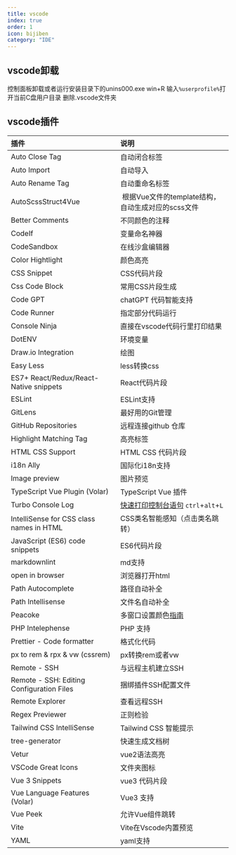 ```yaml
---
title: vscode
index: true
order: 1
icon: bijiben
category: "IDE"
---
```


## vscode卸载

控制面板卸载或者运行安装目录下的unins000.exe
win+R 输入`%userprofile%`打开当前C盘用户目录
删除.vscode文件夹

## vscode插件

| 插件                                        | 说明                                                                                                               |
|:------------------------------------------|:-----------------------------------------------------------------------------------------------------------------|
| Auto Close Tag                            | 自动闭合标签                                                                                                           |
| Auto Import&nbsp;                         | 自动导入                                                                                                             |
| Auto Rename Tag                           | 自动重命名标签                                                                                                          |
| AutoScssStruct4Vue                        | &nbsp;根据Vue文件的template结构，自动生成对应的scss文件                                                                           |
| Better Comments                           | 不同颜色的注释                                                                                                          |
| CodeIf                                    | 变量命名神器                                                                                                           |
| CodeSandbox                               | 在线沙盒编辑器                                                                                                          |
| Color Hightlight                          | 颜色高亮                                                                                                             |
| CSS Snippet                               | CSS代码片段                                                                                                          |
| Css Code Block                            | 常用CSS片段生成                                                                                                        |
| Code GPT                                  | chatGPT 代码智能支持                                                                                                   |
| Code Runner                               | 指定部分代码运行                                                                                                         |
| Console Ninja                             | 直接在vscode代码行里打印结果                                                                                                |
| DotENV                                    | 环境变量                                                                                                             |
| Draw.io Integration                       | 绘图                                                                                                               |
| Easy Less                                 | less转换css                                                                                                        |
| ES7+ React/Redux/React-Native snippets    | React代码片段                                                                                                        |
| ESLint                                    | ESLint支持                                                                                                         |
| GitLens                                   | 最好用的Git管理                                                                                                        |
| GitHub Repositories                       | 远程连接github 仓库                                                                                                    |源码查看神器                                                                                               |
| Highlight Matching Tag                    | 高亮标签                                                                                                             |
| HTML CSS Support                          | HTML CSS 代码片段                                                                                                    |
| i18n Ally                                 | 国际化i18n支持                                                                                                        |
| Image preview                             | 图片预览                                                                                                             |
| TypeScript Vue Plugin (Volar)             | TypeScript Vue 插件                                                                                                |
| Turbo Console Log                         | [快速打印控制台语句](https://marketplace.visualstudio.com/items?itemName=ChakrounAnas.turbo-console-log) `ctrl`+`alt`+`L` |
| IntelliSense for CSS class names in HTML  | CSS类名智能感知（点击类名跳转）                                                                                                |
| JavaScript (ES6) code snippets            | ES6代码片段                                                                                                          |
| markdownlint                              | md支持                                                                                                             |
| open in browser                           | 浏览器打开html                                                                                                        |
| Path Autocomplete                         | 路径自动补全                                                                                                           |
| Path Intellisense                         | 文件名自动补全                                                                                                          |
| Peacoke                                   | 多窗口设置颜色[指南](https://www.peacockcode.dev/guide/#quick-usage)                                                      |
| PHP Intelephense                          | PHP 支持                                                                                                           |
| Prettier - Code formatter                 | 格式化代码                                                                                                            |
| px to rem &amp; rpx &amp; vw (cssrem)     | px转换rem或者vw                                                                                                      |
| Remote - SSH                              | 与远程主机建立SSH                                                                                                       |
| Remote - SSH: Editing Configuration Files | 捆绑插件SSH配置文件                                                                                                      |
| Remote Explorer                           | 查看远程SSH                                                                                                          |
| Regex Previewer                           | 正则检验                                                                                                             |
| Tailwind CSS IntelliSense                 | Tailwind CSS 智能提示                                                                                                |
| tree-generator                            | 快速生成文档树                                                                                                          |
| Vetur                                     | vue2语法高亮                                                                                                         |
| VSCode Great Icons                        | 文件夹图标                                                                                                            |
| Vue 3 Snippets                            | vue3 代码片段                                                                                                        |
| Vue Language Features (Volar)             | Vue3 支持                                                                                                          |
| Vue Peek                                  | 允许Vue组件跳转                                                                                                        |
| Vite                                      | Vite在Vscode内置预览                                                                                                  |
| YAML                                      | yaml支持                                                                                                           |  










